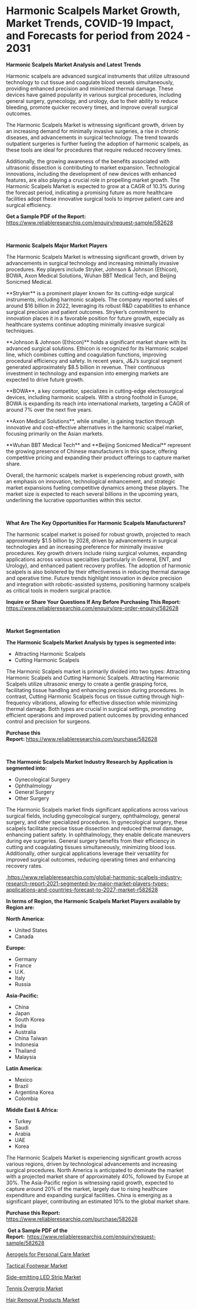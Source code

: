 <p><h1>Harmonic Scalpels Market Growth, Market Trends, COVID-19 Impact, and Forecasts for period from 2024 - 2031</h1></p><p><strong>Harmonic Scalpels Market Analysis and Latest Trends</strong></p>
<p><p>Harmonic scalpels are advanced surgical instruments that utilize ultrasound technology to cut tissue and coagulate blood vessels simultaneously, providing enhanced precision and minimized thermal damage. These devices have gained popularity in various surgical procedures, including general surgery, gynecology, and urology, due to their ability to reduce bleeding, promote quicker recovery times, and improve overall surgical outcomes.</p><p>The Harmonic Scalpels Market is witnessing significant growth, driven by an increasing demand for minimally invasive surgeries, a rise in chronic diseases, and advancements in surgical technology. The trend towards outpatient surgeries is further fueling the adoption of harmonic scalpels, as these tools are ideal for procedures that require reduced recovery times.</p><p>Additionally, the growing awareness of the benefits associated with ultrasonic dissection is contributing to market expansion. Technological innovations, including the development of new devices with enhanced features, are also playing a crucial role in propelling market growth. The Harmonic Scalpels Market is expected to grow at a CAGR of 10.3% during the forecast period, indicating a promising future as more healthcare facilities adopt these innovative surgical tools to improve patient care and surgical efficiency.</p></p>
<p><strong>Get a Sample PDF of the Report:&nbsp;</strong> <a href="https://www.reliableresearchiq.com/enquiry/request-sample/582628?utm_campaign=1257&utm_medium=2&utm_source=Github&utm_content=ia&utm_term=27092024&utm_id=harmonic-scalpels">https://www.reliableresearchiq.com/enquiry/request-sample/582628</a></p>
<p>&nbsp;</p>
<p><strong>Harmonic Scalpels Major Market Players</strong></p>
<p><p>The Harmonic Scalpels Market is witnessing significant growth, driven by advancements in surgical technology and increasing minimally invasive procedures. Key players include Stryker, Johnson & Johnson (Ethicon), BOWA, Axon Medical Solutions, Wuhan BBT Medical Tech, and Beijing Sonicmed Medical. </p><p>**Stryker** is a prominent player known for its cutting-edge surgical instruments, including harmonic scalpels. The company reported sales of around $16 billion in 2022, leveraging its robust R&D capabilities to enhance surgical precision and patient outcomes. Stryker’s commitment to innovation places it in a favorable position for future growth, especially as healthcare systems continue adopting minimally invasive surgical techniques.</p><p>**Johnson & Johnson (Ethicon)** holds a significant market share with its advanced surgical solutions. Ethicon is recognized for its Harmonic scalpel line, which combines cutting and coagulation functions, improving procedural efficiency and safety. In recent years, J&J’s surgical segment generated approximately $8.5 billion in revenue. Their continuous investment in technology and expansion into emerging markets are expected to drive future growth.</p><p>**BOWA**, a key competitor, specializes in cutting-edge electrosurgical devices, including harmonic scalpels. With a strong foothold in Europe, BOWA is expanding its reach into international markets, targeting a CAGR of around 7% over the next five years.</p><p>**Axon Medical Solutions**, while smaller, is gaining traction through innovative and cost-effective alternatives in the harmonic scalpel market, focusing primarily on the Asian markets.</p><p>**Wuhan BBT Medical Tech** and **Beijing Sonicmed Medical** represent the growing presence of Chinese manufacturers in this space, offering competitive pricing and expanding their product offerings to capture market share.</p><p>Overall, the harmonic scalpels market is experiencing robust growth, with an emphasis on innovation, technological enhancement, and strategic market expansions fueling competitive dynamics among these players. The market size is expected to reach several billions in the upcoming years, underlining the lucrative opportunities within this sector.</p></p>
<p>&nbsp;</p>
<p><strong>What Are The Key Opportunities For Harmonic Scalpels Manufacturers?</strong></p>
<p><p>The harmonic scalpel market is poised for robust growth, projected to reach approximately $1.5 billion by 2028, driven by advancements in surgical technologies and an increasing preference for minimally invasive procedures. Key growth drivers include rising surgical volumes, expanding applications across various specialties (particularly in General, ENT, and Urology), and enhanced patient recovery profiles. The adoption of harmonic scalpels is also bolstered by their effectiveness in reducing thermal damage and operative time. Future trends highlight innovation in device precision and integration with robotic-assisted systems, positioning harmony scalpels as critical tools in modern surgical practice.</p></p>
<p><strong>Inquire or Share Your Questions If Any Before Purchasing This Report:</strong> <a href="https://www.reliableresearchiq.com/enquiry/pre-order-enquiry/582628?utm_campaign=1257&utm_medium=2&utm_source=Github&utm_content=ia&utm_term=27092024&utm_id=harmonic-scalpels">https://www.reliableresearchiq.com/enquiry/pre-order-enquiry/582628</a></p>
<p>&nbsp;</p>
<p><strong>Market Segmentation</strong></p>
<p><strong>The Harmonic Scalpels Market Analysis by types is segmented into:</strong></p>
<p><ul><li>Attracting Harmonic Scalpels</li><li>Cutting Harmonic Scalpels</li></ul></p>
<p><p>The Harmonic Scalpels market is primarily divided into two types: Attracting Harmonic Scalpels and Cutting Harmonic Scalpels. Attracting Harmonic Scalpels utilize ultrasonic energy to create a gentle grasping force, facilitating tissue handling and enhancing precision during procedures. In contrast, Cutting Harmonic Scalpels focus on tissue cutting through high-frequency vibrations, allowing for effective dissection while minimizing thermal damage. Both types are crucial in surgical settings, promoting efficient operations and improved patient outcomes by providing enhanced control and precision for surgeons.</p></p>
<p><strong>Purchase this Report:&nbsp;</strong><a href="https://www.reliableresearchiq.com/purchase/582628?utm_campaign=1257&utm_medium=2&utm_source=Github&utm_content=ia&utm_term=27092024&utm_id=harmonic-scalpels">https://www.reliableresearchiq.com/purchase/582628</a></p>
<p>&nbsp;</p>
<p><strong>The Harmonic Scalpels Market Industry Research by Application is segmented into:</strong></p>
<p><ul><li>Gynecological Surgery</li><li>Ophthalmology</li><li>General Surgery</li><li>Other Surgery</li></ul></p>
<p><p>The Harmonic Scalpels market finds significant applications across various surgical fields, including gynecological surgery, ophthalmology, general surgery, and other specialized procedures. In gynecological surgery, these scalpels facilitate precise tissue dissection and reduced thermal damage, enhancing patient safety. In ophthalmology, they enable delicate maneuvers during eye surgeries. General surgery benefits from their efficiency in cutting and coagulating tissues simultaneously, minimizing blood loss. Additionally, other surgical applications leverage their versatility for improved surgical outcomes, reducing operating times and enhancing recovery rates.</p></p>
<p><a href="https://www.reliableresearchiq.com/global-harmonic-scalpels-industry-research-report-2021-segmented-by-major-market-players-types-applications-and-countries-forecast-to-2027-market-r582628?utm_campaign=1257&utm_medium=2&utm_source=Github&utm_content=ia&utm_term=27092024&utm_id=harmonic-scalpels">&nbsp;https://www.reliableresearchiq.com/global-harmonic-scalpels-industry-research-report-2021-segmented-by-major-market-players-types-applications-and-countries-forecast-to-2027-market-r582628</a></p>
<p><strong>In terms of Region, the Harmonic Scalpels Market Players available by Region are:</strong></p>
<p>
    <p> <strong> North America: </strong>
        <ul>
            <li>United States</li>
            <li>Canada</li>
        </ul>
        </p> 
    <p> <strong> Europe: </strong>
        <ul>
            <li>Germany</li>
            <li>France</li>
            <li>U.K.</li>
            <li>Italy</li>
            <li>Russia</li>
        </ul>
        </p> 
    <p> <strong> Asia-Pacific: </strong>
        <ul>
            <li>China</li>
            <li>Japan</li>
            <li>South Korea</li>
            <li>India</li>
            <li>Australia</li>
            <li>China Taiwan</li>
            <li>Indonesia</li>
            <li>Thailand</li>
            <li>Malaysia</li>
        </ul>
        </p> 
    <p> <strong> Latin America: </strong>
        <ul>
            <li>Mexico</li>
            <li>Brazil</li>
            <li>Argentina Korea</li>
            <li>Colombia</li>
        </ul>
        </p> 
    <p> <strong> Middle East & Africa: </strong>
        <ul>
            <li>Turkey</li>
            <li>Saudi</li>
            <li>Arabia</li>
            <li>UAE</li>
            <li>Korea</li>
        </ul>
    </p>
    </p>
<p><p>The Harmonic Scalpels Market is experiencing significant growth across various regions, driven by technological advancements and increasing surgical procedures. North America is anticipated to dominate the market with a projected market share of approximately 40%, followed by Europe at 30%. The Asia-Pacific region is witnessing rapid growth, expected to capture around 20% of the market, largely due to rising healthcare expenditure and expanding surgical facilities. China is emerging as a significant player, contributing an estimated 10% to the global market share.</p></p>
<p><strong>Purchase this Report: </strong><a href="https://www.reliableresearchiq.com/purchase/582628?utm_campaign=1257&utm_medium=2&utm_source=Github&utm_content=ia&utm_term=27092024&utm_id=harmonic-scalpels">https://www.reliableresearchiq.com/purchase/582628</a></p>
<p>&nbsp;<strong>Get a Sample PDF of the Report:&nbsp;&nbsp;</strong><a href="https://www.reliableresearchiq.com/enquiry/request-sample/582628?utm_campaign=1257&utm_medium=2&utm_source=Github&utm_content=ia&utm_term=27092024&utm_id=harmonic-scalpels">https://www.reliableresearchiq.com/enquiry/request-sample/582628</a></p>
<p><strong></strong></p>
<p><p><a href="https://issuu.com/reportprime-2/docs/aerogels-for-personal-care-market-s_17df0363526b37?utm_campaign=1257&utm_medium=2&utm_source=Github&utm_content=ia&utm_term=27092024&utm_id=harmonic-scalpels">Aerogels for Personal Care Market</a></p><p><a href="https://www.linkedin.com/pulse/how-tactical-footwear-market-changing-from-2024-2031-bultigen-mv34c?utm_campaign=1257&utm_medium=2&utm_source=Github&utm_content=ia&utm_term=27092024&utm_id=harmonic-scalpels">Tactical Footwear Market</a></p><p><a href="https://issuu.com/reportprime-2/docs/side-emitting-led-strip-market-size_d1ff491ae36c60?utm_campaign=1257&utm_medium=2&utm_source=Github&utm_content=ia&utm_term=27092024&utm_id=harmonic-scalpels">Side-emitting LED Strip Market</a></p><p><a href="https://www.linkedin.com/pulse/booming-tennis-overgrip-market-sector-analysis-growth-projections-arfnc?utm_campaign=1257&utm_medium=2&utm_source=Github&utm_content=ia&utm_term=27092024&utm_id=harmonic-scalpels">Tennis Overgrip Market</a></p><p><a href="https://www.linkedin.com/pulse/what-growth-drivers-hair-removal-products-market-comprehensive-hxdtc?utm_campaign=1257&utm_medium=2&utm_source=Github&utm_content=ia&utm_term=27092024&utm_id=harmonic-scalpels">Hair Removal Products Market</a></p></p>